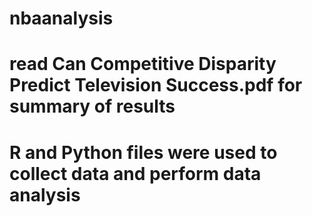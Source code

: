 # nbaanalysis
# read Can Competitive Disparity Predict Television Success.pdf for summary of results

# R and Python  files were used to collect data and perform data analysis
